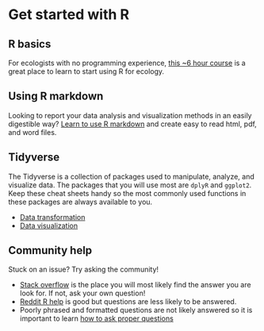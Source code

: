 # Get started with R 

## R basics
For ecologists with no programming experience, [this ~6 hour course](https://datacarpentry.org/R-ecology-lesson/index.html) is a great place to learn to start using R for ecology.

## Using R markdown
Looking to report your data analysis and visualization methods in an easily digestible way? [Learn to use R markdown](https://campus.datacamp.com/courses/reporting-with-rmarkdown/getting-started-with-r-markdown?ex=1) and create easy to read html, pdf, and word files. 

## Tidyverse
The Tidyverse is a collection of packages used to manipulate, analyze, and visualize data. The packages that you will use most are `dplyR` and `ggplot2`. Keep these cheat sheets handy so the most commonly used functions in these packages are always available to you. 
* [Data transformation](https://github.com/rstudio/cheatsheets/blob/master/data-transformation.pdf)
* [Data visualization](https://github.com/rstudio/cheatsheets/blob/master/data-visualization.pdf)

## Community help
Stuck on an issue? Try asking the community!
* [Stack overflow](https://stackoverflow.com/) is the place you will most likely find the answer you are look for. If not, ask your own question! 
* [Reddit R help](https://www.reddit.com/r/Rlanguage/) is good but questions are less likely to be answered.
* Poorly phrased and formatted questions are not likely answered so it is important to learn [how to ask proper questions](https://stackoverflow.com/help/how-to-ask)
